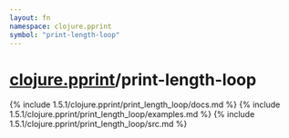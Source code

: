 ```yaml
---
layout: fn
namespace: clojure.pprint
symbol: "print-length-loop"
---
```


# [clojure.pprint](../)/print-length-loop

{% include 1.5.1/clojure.pprint/print_length_loop/docs.md %}
{% include 1.5.1/clojure.pprint/print_length_loop/examples.md %}
{% include 1.5.1/clojure.pprint/print_length_loop/src.md %}

